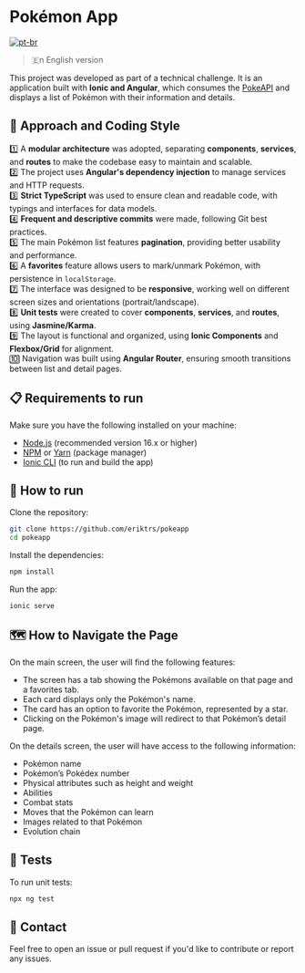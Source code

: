 # Pokémon App

[![pt-br](https://img.shields.io/badge/lang-pt--br-green.svg)]([./README.md](https://github.com/eriktrs/pokeapp/blob/main/README.md))

> 🇪️n English version

This project was developed as part of a technical challenge. It is an application built with **Ionic and Angular**, which consumes the [PokeAPI](https://pokeapi.co) and displays a list of Pokémon with their information and details.

## 🚀 Approach and Coding Style

1️⃣ A **modular architecture** was adopted, separating **components**, **services**, and **routes** to make the codebase easy to maintain and scalable.  
2️⃣ The project uses **Angular's dependency injection** to manage services and HTTP requests.  
3️⃣ **Strict TypeScript** was used to ensure clean and readable code, with typings and interfaces for data models.  
4️⃣ **Frequent and descriptive commits** were made, following Git best practices.  
5️⃣ The main Pokémon list features **pagination**, providing better usability and performance.  
6️⃣ A **favorites** feature allows users to mark/unmark Pokémon, with persistence in `localStorage`.  
7️⃣ The interface was designed to be **responsive**, working well on different screen sizes and orientations (portrait/landscape).  
8️⃣ **Unit tests** were created to cover **components**, **services**, and **routes**, using **Jasmine/Karma**.  
9️⃣ The layout is functional and organized, using **Ionic Components** and **Flexbox/Grid** for alignment.  
🔟 Navigation was built using **Angular Router**, ensuring smooth transitions between list and detail pages.

## 📋 Requirements to run

Make sure you have the following installed on your machine:

- [Node.js](https://nodejs.org/) (recommended version 16.x or higher)
- [NPM](https://www.npmjs.com/) or [Yarn](https://yarnpkg.com/) (package manager)
- [Ionic CLI](https://ionicframework.com/docs/cli) (to run and build the app)

## 🚀 How to run

Clone the repository:

```bash
git clone https://github.com/eriktrs/pokeapp
cd pokeapp
```

Install the dependencies:

```bash
npm install
```

Run the app:

```bash
ionic serve
```

## 🗺️ How to Navigate the Page

On the main screen, the user will find the following features:

- The screen has a tab showing the Pokémons available on that page and a favorites tab.
- Each card displays only the Pokémon's name.
- The card has an option to favorite the Pokémon, represented by a star.
- Clicking on the Pokémon's image will redirect to that Pokémon’s detail page.

On the details screen, the user will have access to the following information:

- Pokémon name
- Pokémon’s Pokédex number
- Physical attributes such as height and weight
- Abilities
- Combat stats
- Moves that the Pokémon can learn
- Images related to that Pokémon
- Evolution chain

## 🧪 Tests

To run unit tests:

```bash
npx ng test
```

## 📣 Contact

Feel free to open an issue or pull request if you'd like to contribute or report any issues.
